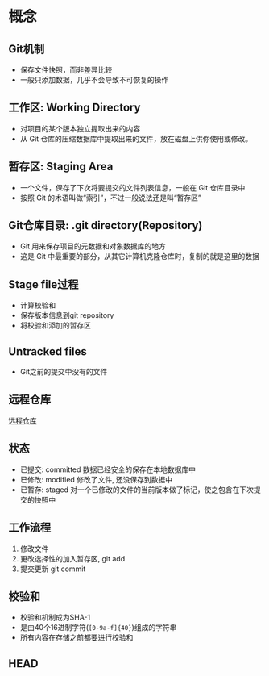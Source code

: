 # 概念

## Git机制

- 保存文件快照，而非差异比较
- 一般只添加数据，几乎不会导致不可恢复的操作

## 工作区: Working Directory

- 对项目的某个版本独立提取出来的内容
- 从 Git 仓库的压缩数据库中提取出来的文件，放在磁盘上供你使用或修改。

## 暂存区: Staging Area

- 一个文件，保存了下次将要提交的文件列表信息，一般在 Git 仓库目录中
- 按照 Git 的术语叫做“索引”，不过一般说法还是叫“暂存区”

## Git仓库目录: .git directory(Repository)

- Git 用来保存项目的元数据和对象数据库的地方
- 这是 Git 中最重要的部分，从其它计算机克隆仓库时，复制的就是这里的数据

## Stage file过程

- 计算校验和
- 保存版本信息到git repository
- 将校验和添加的暂存区

## Untracked files

- Git之前的提交中没有的文件

## 远程仓库

[远程仓库](Git_Remote.md)

## 状态

- 已提交: committed 数据已经安全的保存在本地数据库中
- 已修改: modified 修改了文件, 还没保存到数据中
- 已暂存: staged 对一个已修改的文件的当前版本做了标记，使之包含在下次提交的快照中

## 工作流程

1. 修改文件
2. 更改选择性的加入暂存区, git add
3. 提交更新 git commit

## 校验和

- 校验和机制成为SHA-1
- 是由40个16进制字符(`[0-9a-f]{40}`)组成的字符串
- 所有内容在存储之前都要进行校验和

## HEAD


